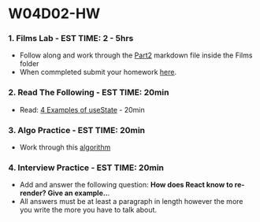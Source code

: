 # W04D02-HW

### 1. Films Lab - EST TIME: 2 - 5hrs

- Follow along and work through the [Part2](./Films/Part2.md) markdown file inside the Films folder
- When commpleted submit your homework [here](https://docs.google.com/forms/u/3/d/e/1FAIpQLSezWVG8OLr6ZxmRNOwZ6xsoYO5lu_7L1LTWA3X6iclG4iG_Hw/viewform?usp=send_form). 

### 2. Read The Following - EST TIME: 20min

- Read: [4 Examples of useState](https://daveceddia.com/usestate-hook-examples/) - 20min

### 3. Algo Practice - EST TIME: 20min

- Work through this [algorithm](letter-numbers.md) 

### 4.  Interview Practice - EST TIME: 20min

- Add and answer the following question: **How does React know to re-render? Give an example..**.
- All answers must be at least a paragraph in length however the more you write the more you have to talk about.

